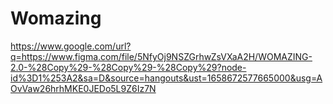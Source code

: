 # Womazing
https://www.google.com/url?q=https://www.figma.com/file/5NfyOj9NSZGrhwZsVXaA2H/WOMAZING-2.0-%28Copy%29-%28Copy%29-%28Copy%29?node-id%3D1%253A2&sa=D&source=hangouts&ust=1658672577665000&usg=AOvVaw26hrhMKE0JEDo5L9Z6Iz7N
